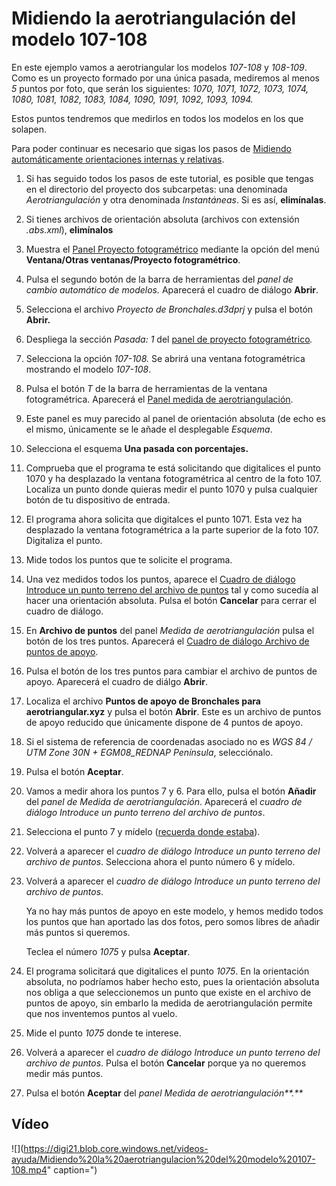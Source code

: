 # Midiendo la aerotriangulación del modelo 107-108

En este ejemplo vamos a aerotriangular los modelos _107-108_ y _108-109_. Como es un proyecto formado por una única pasada, mediremos al menos _5_ puntos por foto, que serán los siguientes: _1070, 1071, 1072, 1073, 1074, 1080, 1081, 1082, 1083, 1084, 1090, 1091, 1092, 1093, 1094._

Estos puntos tendremos que medirlos en todos los modelos en los que solapen.

Para poder continuar es necesario que sigas los pasos de [Midiendo automáticamente orientaciones internas y relativas](https://github.com/digi21/docs/tree/7fc627c885c16fb88afc7cc05a6df2a2f4a54563/digi3d-net/primeros-pasos/comenzando-a-utilizar-digi3d.net/comenzando-con-la-ventana-fotogrametrica/sensor-camara-conica/aerotriangulacion-manual/MidiendoAutomaticamenteOrientacionesInternasYRelativas.html).

1. Si has seguido todos los pasos de este tutorial, es posible que tengas en el directorio del proyecto dos subcarpetas: una denominada _Aerotriangulación_ y otra denominada _Instantáneas_. Si es así, **elimínalas**.
2. Si tienes archivos de orientación absoluta \(archivos con extensión _.abs.xml_\), **elimínalos**
3. Muestra el [Panel Proyecto fotogramétrico](https://github.com/digi21/docs/tree/7fc627c885c16fb88afc7cc05a6df2a2f4a54563/digi3d-net/primeros-pasos/comenzando-a-utilizar-digi3d.net/comenzando-con-la-ventana-fotogrametrica/sensor-camara-conica/aerotriangulacion-manual/PanelProyectoFotogrametrico.html) mediante la opción del menú **Ventana/Otras ventanas/Proyecto fotogramétrico**.
4. Pulsa el segundo botón de la barra de herramientas del _panel de cambio automático de modelos._ Aparecerá el cuadro de diálogo **Abrir**.
5. Selecciona el archivo _Proyecto de Bronchales.d3dprj_ y pulsa el botón **Abrir.**
6. Despliega la sección _Pasada: 1_ del [panel de proyecto fotogramétrico](https://github.com/digi21/docs/tree/7fc627c885c16fb88afc7cc05a6df2a2f4a54563/digi3d-net/primeros-pasos/comenzando-a-utilizar-digi3d.net/comenzando-con-la-ventana-fotogrametrica/sensor-camara-conica/aerotriangulacion-manual/PanelProyectoFotogrametrico.html)_._
7. Selecciona la opción _107-108._ Se abrirá una ventana fotogramétrica mostrando el modelo _107-108_.
8. Pulsa el botón _T_ de la barra de herramientas de la ventana fotogramétrica. Aparecerá el [Panel medida de aerotriangulación](https://github.com/digi21/docs/tree/7fc627c885c16fb88afc7cc05a6df2a2f4a54563/digi3d-net/primeros-pasos/comenzando-a-utilizar-digi3d.net/comenzando-con-la-ventana-fotogrametrica/sensor-camara-conica/aerotriangulacion-manual/PanelMedidaDeAerotriangulacion.html).
9. Este panel es muy parecido al panel de orientación absoluta \(de echo es el mismo, únicamente se le añade el desplegable _Esquema_.
10. Selecciona el esquema **Una pasada con porcentajes.**
11. Comprueba que el programa te está solicitando que digitalices el punto 1070 y ha desplazado la ventana fotogramétrica al centro de la foto 107. Localiza un punto donde quieras medir el punto 1070 y pulsa cualquier botón de tu dispositivo de entrada.
12. El programa ahora solicita que digitalces el punto 1071. Esta vez ha desplazado la ventana fotogramétrica a la parte superior de la foto 107. Digitaliza el punto.
13. Mide todos los puntos que te solicite el programa.
14. Una vez medidos todos los puntos, aparece el [Cuadro de diálogo Introduce un punto terreno del archivo de puntos](https://github.com/digi21/docs/tree/7fc627c885c16fb88afc7cc05a6df2a2f4a54563/digi3d-net/primeros-pasos/comenzando-a-utilizar-digi3d.net/comenzando-con-la-ventana-fotogrametrica/sensor-camara-conica/aerotriangulacion-manual/CuadroDeDialogoIntroduceUnPuntoTerrenoDelArchivoDePuntos.html) tal y como sucedía al hacer una orientación absoluta. Pulsa el botón **Cancelar** para cerrar el cuadro de diálogo.
15. En **Archivo de puntos** del panel _Medida de aerotriangulación_ pulsa el botón de los tres puntos. Aparecerá el [Cuadro de diálogo Archivo de puntos de apoyo](https://github.com/digi21/docs/tree/7fc627c885c16fb88afc7cc05a6df2a2f4a54563/digi3d-net/primeros-pasos/comenzando-a-utilizar-digi3d.net/comenzando-con-la-ventana-fotogrametrica/sensor-camara-conica/aerotriangulacion-manual/CuadroDeDialogoArchivoDePuntosDeApoyo.html).
16. Pulsa el botón de los tres puntos para  cambiar el archivo de puntos de apoyo. Aparecerá el cuadro de diálgo **Abrir**.
17. Localiza el archivo **Puntos de apoyo de Bronchales para aerotriangular.xyz** y pulsa el botón **Abrir**. Este es un archivo de puntos de apoyo reducido que únicamente dispone de 4 puntos de apoyo.
18. Si el sistema de referencia de coordenadas asociado no es _WGS 84 / UTM Zone 30N + EGM08\_REDNAP Península_, selecciónalo.
19. Pulsa el botón **Aceptar**.
20. Vamos a medir ahora los puntos 7 y 6. Para ello, pulsa el botón **Añadir** del _panel de Medida de aerotriangulación_. Aparecerá el _cuadro de diálogo Introduce un punto terreno del archivo de puntos_.
21. Selecciona el punto 7 y mídelo \([recuerda donde estaba](https://github.com/digi21/docs/tree/7fc627c885c16fb88afc7cc05a6df2a2f4a54563/digi3d-net/primeros-pasos/comenzando-a-utilizar-digi3d.net/comenzando-con-la-ventana-fotogrametrica/sensor-camara-conica/aerotriangulacion-manual/MidiendoLaPrimeraOrientacionAbsolutaDeUnProyecto.html)\).
22. Volverá a aparecer el _cuadro de diálogo Introduce un punto terreno del archivo de puntos_. Selecciona ahora el punto número 6 y mídelo.
23. Volverá a aparecer el _cuadro de diálogo Introduce un punto terreno del archivo de puntos_.

    Ya no hay más puntos de apoyo en este modelo, y hemos medido todos los puntos que han aportado las dos fotos, pero somos libres de añadir más puntos si queremos.

    Teclea el número _1075_ y pulsa **Aceptar**.

24. El programa solicitará que digitalices el punto _1075_. En la orientación absoluta, no podríamos haber hecho esto, pues la orientación absoluta nos obliga a que seleccionemos un punto que existe en el archivo de puntos de apoyo, sin embarlo la medida de aerotriangulación permite que nos inventemos puntos al vuelo.
25. Mide el punto _1075_ donde te interese.
26. Volverá a aparecer el _cuadro de diálogo Introduce un punto terreno del archivo de puntos_. Pulsa el botón **Cancelar** porque ya no queremos medir más puntos.
27. Pulsa el botón **Aceptar** del _panel Medida de aerotriangulación**.**_

## Vídeo

![](https://digi21.blob.core.windows.net/videos-ayuda/Midiendo%20la%20aerotriangulacion%20del%20modelo%20107-108.mp4" caption=")


